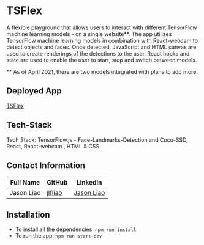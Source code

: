 # TSFlex

A flexible playground that allows users to interact with different TensorFlow machine learning models - on a single website**. The app utilizes TensorFlow machine learning models in combination with React-webcam to detect objects and faces. Once detected, JavaScript and HTML canvas are used to create renderings of the detections to the user. React hooks and state are used to enable the user to start, stop and switch between models.

** As of April 2021, there are two models integrated with plans to add more.

## Deployed App

<a href="https://tsflex.herokuapp.com"> TSFlex </a>

## Tech-Stack

Tech Stack: TensorFlow.js - Face-Landmarks-Detection and Coco-SSD, React, React-webcam , HTML & CSS
## Contact Information

<table>
      <thead>
        <tr>
          <th>Full Name</th>
          <th>GitHub</th>
          <th>LinkedIn</th>
        </tr>
      </thead>
      <tbody>
            <tr>
              <td>Jason Liao</td>
              <td><a href="https://github.com/jlfliao">jlfliao</a></td>
              <td><a href="https://www.linkedin.com/in/jasonliao1/">Jason Liao</a></td>
            </tr>
      </tbody>
  </table>
  
  ## Installation

* To install all the dependencies: `npm run install`
* To run the app: `npm run start-dev`
